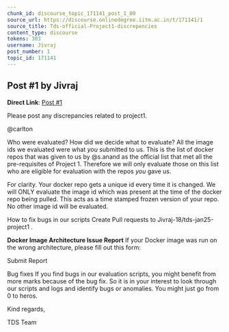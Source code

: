 ```yaml
---
chunk_id: discourse_topic_171141_post_1_00
source_url: https://discourse.onlinedegree.iitm.ac.in/t/171141/1
source_title: Tds-official-Project1-discrepencies
content_type: discourse
tokens: 303
username: Jivraj
post_number: 1
topic_id: 171141
---
```


## Post #1 by Jivraj

**Direct Link**: [Post #1](https://discourse.onlinedegree.iitm.ac.in/t/171141/1)

Please post any discrepancies related to project1.

@carlton

Who were evaluated? How did we decide what to evaluate?
All the image ids we evaluated were what *you* submitted to us. This is the list of docker repos that was given to us by @s.anand as the official list that met all the pre-requisites of Project 1. Therefore we will only evaluate those on this list who are eligible for evaluation with the repos *you* gave us.

For clarity. Your docker repo gets a unique id every time it is changed. We will ONLY evaluate the image id which was present at the time of the docker repo being pulled. This acts as a time stamped frozen version of your repo. No other image id will be evaluated.

How to fix bugs in our scripts
Create Pull requests to Jivraj-18/tds-jan25-project1 .

**Docker Image Architecture Issue Report**
If your Docker image was run on the wrong architecture, please fill out this form:

Submit Report

Bug fixes
If you find bugs in our evaluation scripts, you might benefit from more marks because of the bug fix. So it is in your interest to look through our scripts and logs and identify bugs or anomalies. You might just go from 0 to heros.

Kind regards,

TDS Team
